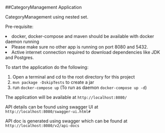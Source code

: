 ##CategoryManagement Application

CategoryManagement using nested set.

Pre-requisite:

<li>docker, docker-compose and maven should be available with docker daemon running
<li>Please make sure no other app is running on port 8080 and 5432.</li>
<li>Active internet connection required to download dependencies like JDK and Postgres. </li>

To start the application do the following:

1. Open a terminal and cd to the root directory for this project
2. `mvn package -DskipTests` to create a jar
3. run `docker-compose up` (To run as daemon `docker-compose up -d`)

The application will be available at `http://localhost:8080/`

API details can be found using swagger UI at `http://localhost:8080/swagger-ui.html#`

API doc is generated using swagger which can be found at `http://localhost:8080/v2/api-docs` 